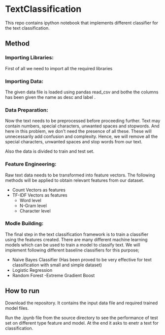 # TextClassification

This repo contains ipython notebook that implements different classifier for the text classification.

## Method

### Importing Libraries:

First of all we need to import all the required libraries

### Importing Data:

The given data file is loaded using pandas read_csv and bothe the columns has been given the name as desc and label .

### Data Preparation:

Now the text needs to be preprocessed before proceeding further. Text may contain numbers, special characters, unwanted spaces and stopwords. And here in this problem, we don't need the presence of all these. These will unnecessarily add confusion and complexity. Hence, we will remove all the special characters, unwanted spaces and stop words from our text. 

Also the data is divided to train and test set.

### Feature Engineering:

Raw text data needs to be transformed into feature vectors. The following methods will be applied to obtain relevant features from our dataset.
- Count Vectors as features
- TF-IDF Vectors as features
    - Word level
    - N-Gram level 
    - Character level
        
### Modle Building:

The final step in the text classification framework is to train a classifier using the features created. There are many different machine learning models which can be used to train a model to classify text. We will implement following different baseline classifiers for this purpose;
- Naive Bayes Classifier (Has been proved to be very effective for text classification with small and simple dataset)
- Logistic Regression
- Random Forest
    -Extreme Gradient Boost
    
 ## How to run
 Download the repository. It contains the input data file and required trained model files.
 
 Run the .ipynb file from the source directory to see the performance of test set on different type feature and model. At the end it asks to enetr a text for classification. 
